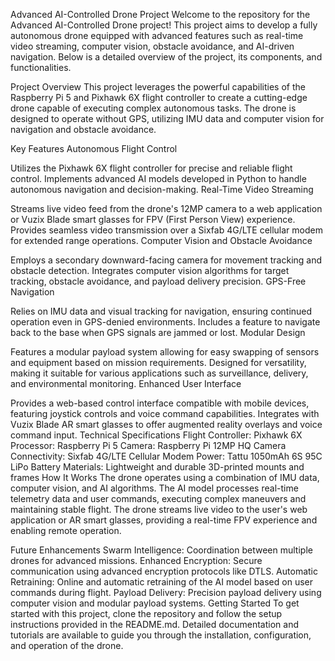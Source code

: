 Advanced AI-Controlled Drone Project
Welcome to the repository for the Advanced AI-Controlled Drone project! This project aims to develop a fully autonomous drone equipped with advanced features such as real-time video streaming, computer vision, obstacle avoidance, and AI-driven navigation. Below is a detailed overview of the project, its components, and functionalities.

Project Overview
This project leverages the powerful capabilities of the Raspberry Pi 5 and Pixhawk 6X flight controller to create a cutting-edge drone capable of executing complex autonomous tasks. The drone is designed to operate without GPS, utilizing IMU data and computer vision for navigation and obstacle avoidance.

Key Features
Autonomous Flight Control

Utilizes the Pixhawk 6X flight controller for precise and reliable flight control.
Implements advanced AI models developed in Python to handle autonomous navigation and decision-making.
Real-Time Video Streaming

Streams live video feed from the drone's 12MP camera to a web application or Vuzix Blade smart glasses for FPV (First Person View) experience.
Provides seamless video transmission over a Sixfab 4G/LTE cellular modem for extended range operations.
Computer Vision and Obstacle Avoidance

Employs a secondary downward-facing camera for movement tracking and obstacle detection.
Integrates computer vision algorithms for target tracking, obstacle avoidance, and payload delivery precision.
GPS-Free Navigation

Relies on IMU data and visual tracking for navigation, ensuring continued operation even in GPS-denied environments.
Includes a feature to navigate back to the base when GPS signals are jammed or lost.
Modular Design

Features a modular payload system allowing for easy swapping of sensors and equipment based on mission requirements.
Designed for versatility, making it suitable for various applications such as surveillance, delivery, and environmental monitoring.
Enhanced User Interface

Provides a web-based control interface compatible with mobile devices, featuring joystick controls and voice command capabilities.
Integrates with Vuzix Blade AR smart glasses to offer augmented reality overlays and voice command input.
Technical Specifications
Flight Controller: Pixhawk 6X
Processor: Raspberry Pi 5
Camera: Raspberry Pi 12MP HQ Camera
Connectivity: Sixfab 4G/LTE Cellular Modem
Power: Tattu 1050mAh 6S 95C LiPo Battery
Materials: Lightweight and durable 3D-printed mounts and frames
How It Works
The drone operates using a combination of IMU data, computer vision, and AI algorithms. The AI model processes real-time telemetry data and user commands, executing complex maneuvers and maintaining stable flight. The drone streams live video to the user's web application or AR smart glasses, providing a real-time FPV experience and enabling remote operation.

Future Enhancements
Swarm Intelligence: Coordination between multiple drones for advanced missions.
Enhanced Encryption: Secure communication using advanced encryption protocols like DTLS.
Automatic Retraining: Online and automatic retraining of the AI model based on user commands during flight.
Payload Delivery: Precision payload delivery using computer vision and modular payload systems.
Getting Started
To get started with this project, clone the repository and follow the setup instructions provided in the README.md. Detailed documentation and tutorials are available to guide you through the installation, configuration, and operation of the drone.

